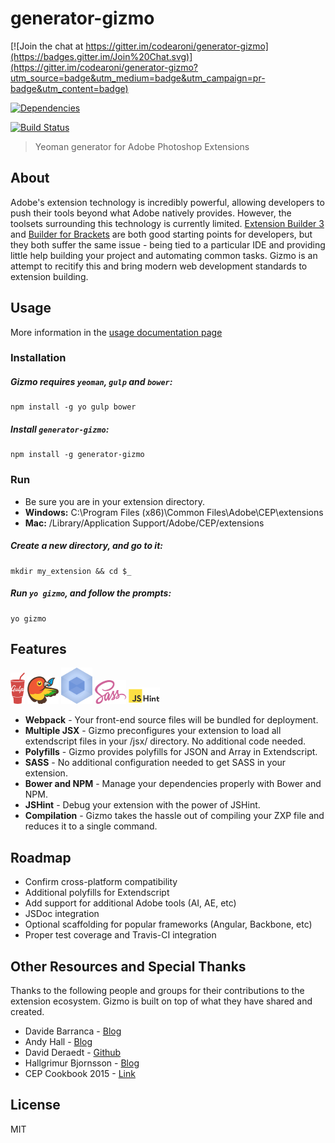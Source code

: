 # generator-gizmo

[![Join the chat at https://gitter.im/codearoni/generator-gizmo](https://badges.gitter.im/Join%20Chat.svg)](https://gitter.im/codearoni/generator-gizmo?utm_source=badge&utm_medium=badge&utm_campaign=pr-badge&utm_content=badge)

[![Dependencies](http://img.shields.io/david/codearoni/generator-gizmo.svg?style=flat-square)](https://david-dm.org/codearoni/generator-gizmo)

[![Build Status](https://travis-ci.org/codearoni/generator-gizmo.svg?branch=master)](https://travis-ci.org/codearoni/generator-gizmo)

> Yeoman generator for Adobe Photoshop Extensions

## About

Adobe's extension technology is incredibly powerful, allowing developers to push their tools beyond what Adobe natively provides. However, the toolsets surrounding this technology is currently limited. [Extension Builder 3](http://labs.adobe.com/technologies/extensionbuilder3/) and [Builder for Brackets](http://davidderaedt.github.io/CC-Extension-Builder-for-Brackets/) are both good starting points for developers, but they both suffer the same issue - being tied to a particular IDE and providing little help building your project and automating common tasks. Gizmo is an attempt to recitify this and bring modern web development standards to extension building.

## Usage

More information in the [usage documentation page](docs/usage.md)

### Installation

##### Gizmo requires `yeoman`, `gulp` and `bower`:
```
npm install -g yo gulp bower
```

##### Install `generator-gizmo`:
```
npm install -g generator-gizmo
```

### Run
* Be sure you are in your extension directory.
* **Windows:** C:\Program Files (x86)\Common Files\Adobe\CEP\extensions
* **Mac:** /Library/Application Support/Adobe/CEP/extensions

##### Create a new directory, and go to it:
```
mkdir my_extension && cd $_
```

##### Run `yo gizmo`, and follow the prompts:
```
yo gizmo
```

## Features

![Logo](docs/assets/gulp.png)
![Logo](docs/assets/bower.png)
![Logo](docs/assets/webpack.png)
![Logo](docs/assets/sass.png)
![Logo](docs/assets/jshint.png)

* **Webpack** - Your front-end source files will be bundled for deployment.
* **Multiple JSX** - Gizmo preconfigures your extension to load all extendscript files in your /jsx/ directory. No additional code needed.
* **Polyfills** - Gizmo provides polyfills for JSON and Array in Extendscript.
* **SASS** - No additional configuration needed to get SASS in your extension.
* **Bower and NPM** - Manage your dependencies properly with Bower and NPM.
* **JSHint** - Debug your extension with the power of JSHint.
* **Compilation** - Gizmo takes the hassle out of compiling your ZXP file and reduces it to a single command.

## Roadmap

* Confirm cross-platform compatibility
* Additional polyfills for Extendscript
* Add support for additional Adobe tools (AI, AE, etc)
* JSDoc integration
* Optional scaffolding for popular frameworks (Angular, Backbone, etc)
* Proper test coverage and Travis-CI integration

## Other Resources and Special Thanks

Thanks to the following people and groups for their contributions to the extension ecosystem. Gizmo is built on top of what they have shared and created.

* Davide Barranca - [Blog](http://www.davidebarranca.com/)
* Andy Hall - [Blog](http://aphall.com/2014/08/cep-mega-guide-en/)
* David Deraedt - [Github](https://github.com/davidderaedt)
* Hallgrimur Bjornsson - [Blog](https://medium.com/@HallgrimurTh/the-other-api-23357c99c774)
* CEP Cookbook 2015 - [Link](https://github.com/Adobe-CEP/CEP-Resources/wiki/CEP-6-HTML-Extension-Cookbook-for-CC-2015)

## License

MIT
